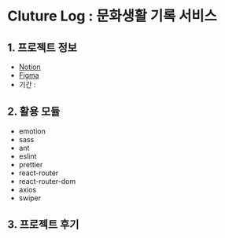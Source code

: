 # Cluture Log : 문화생활 기록 서비스

## 1. 프로젝트 정보

- [Notion](https://)
- [Figma](https://)
- 기간 :

## 2. 활용 모듈

- emotion
- sass
- ant
- eslint
- prettier
- react-router
- react-router-dom
- axios
- swiper

## 3. 프로젝트 후기
